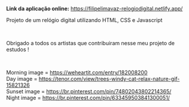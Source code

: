 <b>Link da aplicação online:</b> <a>https://filipelimavaz-relogiodigital.netlify.app/</a>

<p>Projeto de um relógio digital utilizando HTML, CSS e Javascript</p></br>
<p>Obrigado a todos os artistas que contribuiram nesse meu projeto de estudos !</p></br>

Morning image = https://weheartit.com/entry/182008200</br>
Day image = https://tenor.com/view/trees-windy-cat-relax-nature-gif-15821326</br>
Sunset image = https://br.pinterest.com/pin/74802043802214365/</br>
Night image = https://br.pinterest.com/pin/633459503841300051/</br>
